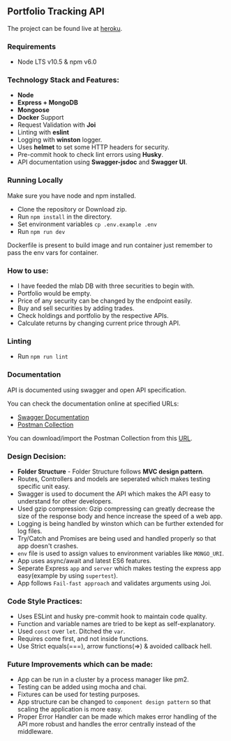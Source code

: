 ## Portfolio Tracking API

The project can be found live at [heroku](https://sheltered-brook-46322.herokuapp.com/).

### Requirements
- Node LTS v10.5 & npm v6.0

### Technology Stack and Features:
- **Node**
- **Express + MongoDB**
- **Mongoose**
- **Docker** Support
- Request Validation with **Joi**
- Linting with **eslint**
- Logging with **winston** logger.
- Uses **helmet** to set some HTTP headers for security.
- Pre-commit hook to check lint errors using **Husky**.
- API documentation using **Swagger-jsdoc** and **Swagger UI**.

### Running Locally

Make sure you have node and npm installed.

- Clone the repository or Download zip.
- Run `npm install` in the directory.
- Set environment variables `cp .env.example .env`
- Run `npm run dev`

Dockerfile is present to build image and run container just remember to pass the env vars for container.

### How to use:

- I have feeded the mlab DB with three securities to begin with.
- Portfolio would be empty.
- Price of any security can be changed by the endpoint easily.
- Buy and sell securities by adding trades.
- Check holdings and portfolio by the respective APIs.
- Calculate returns by changing current price through API.

### Linting

- Run `npm run lint`

### Documentation

API is documented using swagger and open API specification.

You can check the documentation online at specified URLs:

- [Swagger Documentation](https://sheltered-brook-46322.herokuapp.com/api/docs/)
- [Postman Collection](https://documenter.getpostman.com/view/3432899/RztitA2H)

You can download/import the Postman Collection from this [URL](https://www.getpostman.com/collections/42ad05c74ee4f979fd95).

### Design Decision:

- **Folder Structure** - Folder Structure follows **MVC design pattern**.
- Routes, Controllers and models are seperated which makes testing specific unit easy.
- Swagger is used to document the API which makes the API easy to understand for other developers.
- Used gzip compression: Gzip compressing can greatly decrease the size of the response body and hence increase the speed of a web app. 
- Logging is being handled by winston which can be further extended for log files.
- Try/Catch and Promises are being used and handled properly so that app doesn't crashes.
- `env` file is used to assign values to environment variables like `MONGO_URI`.
- App uses async/await and latest ES6 features.
- Seperate Express `app` and `server` which makes testing the express app easy(example by using `supertest`).
- App follows `Fail-fast approach` and validates arguments using Joi.

### Code Style Practices:

- Uses ESLint and husky pre-commit hook to maintain code quality.
- Function and variable names are tried to be kept as self-explanatory.
-  Used `const` over `let`. Ditched the `var`.
- Requires come first, and not inside functions.
- Use Strict equals(===), arrow functions(=>) & avoided callback hell.

### Future Improvements which can be made:

- App can be run in a cluster by a process manager like pm2.
- Testing can be added using mocha and chai.
- Fixtures can be used for testing purposes.
- App structure can be changed to `component design pattern` so that scaling the application is more easy.
- Proper Error Handler can be made which makes error handling of the API more robust and handles the error centrally instead of the middleware.
